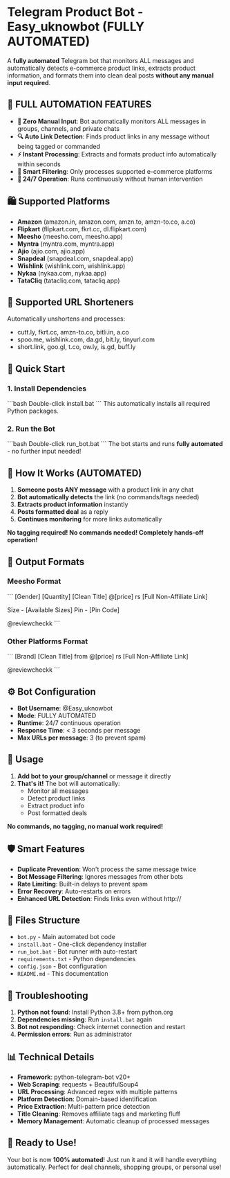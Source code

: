 # Telegram Product Bot - Easy_uknowbot (FULLY AUTOMATED)

A **fully automated** Telegram bot that monitors ALL messages and automatically detects e-commerce product links, extracts product information, and formats them into clean deal posts **without any manual input required**.

## 🤖 FULL AUTOMATION FEATURES

- **🔄 Zero Manual Input**: Bot automatically monitors ALL messages in groups, channels, and private chats
- **🔍 Auto Link Detection**: Finds product links in any message without being tagged or commanded
- **⚡ Instant Processing**: Extracts and formats product info automatically within seconds
- **🎯 Smart Filtering**: Only processes supported e-commerce platforms
- **🚀 24/7 Operation**: Runs continuously without human intervention

## 🛍️ Supported Platforms

- **Amazon** (amazon.in, amazon.com, amzn.to, amzn-to.co, a.co)
- **Flipkart** (flipkart.com, fkrt.cc, dl.flipkart.com)
- **Meesho** (meesho.com, meesho.app)
- **Myntra** (myntra.com, myntra.app)
- **Ajio** (ajio.com, ajio.app)
- **Snapdeal** (snapdeal.com, snapdeal.app)
- **Wishlink** (wishlink.com, wishlink.app)
- **Nykaa** (nykaa.com, nykaa.app)
- **TataCliq** (tatacliq.com, tatacliq.app)

## 🔗 Supported URL Shorteners

Automatically unshortens and processes:
- cutt.ly, fkrt.cc, amzn-to.co, bitli.in, a.co
- spoo.me, wishlink.com, da.gd, bit.ly, tinyurl.com
- short.link, goo.gl, t.co, ow.ly, is.gd, buff.ly

## 🚀 Quick Start

### 1. Install Dependencies
\`\`\`bash
Double-click install.bat
\`\`\`
This automatically installs all required Python packages.

### 2. Run the Bot
\`\`\`bash
Double-click run_bot.bat
\`\`\`
The bot starts and runs **fully automated** - no further input needed!

## 🔄 How It Works (AUTOMATED)

1. **Someone posts ANY message** with a product link in any chat
2. **Bot automatically detects** the link (no commands/tags needed)
3. **Extracts product information** instantly
4. **Posts formatted deal** as a reply
5. **Continues monitoring** for more links automatically

**No tagging required! No commands needed! Completely hands-off operation!**

## 📝 Output Formats

### Meesho Format
\`\`\`
[Gender] [Quantity] [Clean Title] @[price] rs
[Full Non-Affiliate Link]

Size - [Available Sizes]
Pin - [Pin Code]

@reviewcheckk
\`\`\`

### Other Platforms Format
\`\`\`
[Brand] [Clean Title] from @[price] rs
[Full Non-Affiliate Link]

@reviewcheckk
\`\`\`

## ⚙️ Bot Configuration

- **Bot Username**: @Easy_uknowbot
- **Mode**: FULLY AUTOMATED
- **Runtime**: 24/7 continuous operation
- **Response Time**: < 3 seconds per message
- **Max URLs per message**: 3 (to prevent spam)

## 🎯 Usage

1. **Add bot to your group/channel** or message it directly
2. **That's it!** The bot will automatically:
   - Monitor all messages
   - Detect product links
   - Extract product info
   - Post formatted deals

**No commands, no tagging, no manual work required!**

## 🛡️ Smart Features

- **Duplicate Prevention**: Won't process the same message twice
- **Bot Message Filtering**: Ignores messages from other bots
- **Rate Limiting**: Built-in delays to prevent spam
- **Error Recovery**: Auto-restarts on errors
- **Enhanced URL Detection**: Finds links even without http://

## 📁 Files Structure

- `bot.py` - Main automated bot code
- `install.bat` - One-click dependency installer
- `run_bot.bat` - Bot runner with auto-restart
- `requirements.txt` - Python dependencies
- `config.json` - Bot configuration
- `README.md` - This documentation

## 🔧 Troubleshooting

1. **Python not found**: Install Python 3.8+ from python.org
2. **Dependencies missing**: Run `install.bat` again
3. **Bot not responding**: Check internet connection and restart
4. **Permission errors**: Run as administrator

## 📊 Technical Details

- **Framework**: python-telegram-bot v20+
- **Web Scraping**: requests + BeautifulSoup4
- **URL Processing**: Advanced regex with multiple patterns
- **Platform Detection**: Domain-based identification
- **Price Extraction**: Multi-pattern price detection
- **Title Cleaning**: Removes affiliate tags and marketing fluff
- **Memory Management**: Automatic cleanup of processed messages

## 🎉 Ready to Use!

Your bot is now **100% automated**! Just run it and it will handle everything automatically. Perfect for deal channels, shopping groups, or personal use!
